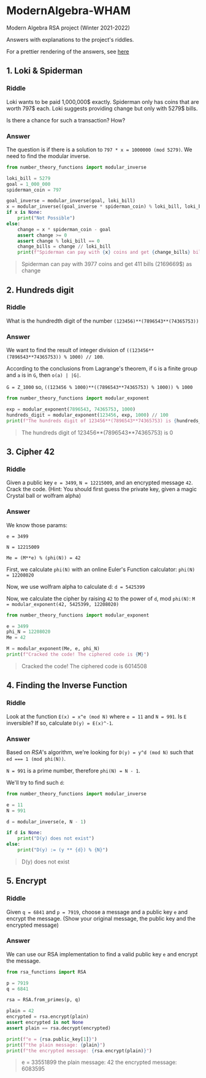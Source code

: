 # ModernAlgebra-WHAM

Modern Algebra RSA project (Winter 2021-2022)

Answers with explanations to the project's riddles.

For a prettier rendering of the answers, see [here](./notebook.ipynb)

## 1. Loki & Spiderman

### Riddle

Loki wants to be paid 1,000,000$ exactly. Spiderman only has coins that are worth 797$ each. Loki suggests providing change but only with 5279$ bills.

Is there a chance for such a transaction? How?

### Answer

The question is if there is a solution to `797 * x = 1000000 (mod 5279)`. We need to find the modular inverse.

```python
from number_theory_functions import modular_inverse

loki_bill = 5279
goal = 1_000_000
spiderman_coin = 797

goal_inverse = modular_inverse(goal, loki_bill)
x = modular_inverse((goal_inverse * spiderman_coin) % loki_bill, loki_bill)
if x is None:
    print("Not Possible")
else:
    change = x * spiderman_coin - goal
    assert change >= 0
    assert change % loki_bill == 0
    change_bills = change // loki_bill
    print(f"Spiderman can pay with {x} coins and get {change_bills} bills ({change}$) as change")
```

> Spiderman can pay with 3977 coins and get 411 bills (2169669$) as change

## 2. Hundreds digit

### Riddle

What is the hundredth digit of the number `(123456)**(7896543**(74365753))`

### Answer

We want to find the result of integer division of `((123456**(7896543**74365753)) % 1000) // 100`.

According to the conclusions from Lagrange's theorem, if `G` is a finite group and `a` is in `G`, then `o(a) | |G|`.

`G = Z_1000` so,
`((123456 % 1000)**((7896543**74365753) % 1000)) % 1000`

```python
from number_theory_functions import modular_exponent

exp = modular_exponent(7896543, 74365753, 1000)
hundreds_digit = modular_exponent(123456, exp, 1000) // 100
print(f"The hundreds digit of 123456**(7896543**74365753) is {hundreds_digit}")
```

> The hundreds digit of 123456**(7896543**74365753) is 0

## 3. Cipher 42

### Riddle

Given a public key `e = 3499`, `N = 12215009`, and an encrypted message `42`. Crack the code.
(Hint: You should first guess the private key, given a magic Crystal ball or wolfram alpha)

### Answer

We know those params:

`e = 3499`

`N = 12215009`

`Me = (M**e) % (phi(N)) = 42`

First, we calculate `phi(N)` with an online Euler's Function calculator:
`phi(N) = 12208020`

Now, we use wolfram alpha to calculate d:
`d = 5425399`

Now, we calculate the cipher by raising `42` to the power of `d`, mod `phi(N)`:
`M = modular_exponent(42, 5425399, 12208020)`

```python
from number_theory_functions import modular_exponent

e = 3499
phi_N = 12208020
Me = 42

M = modular_exponent(Me, e, phi_N)
print(f"Cracked the code! The ciphered code is {M}")
```

> Cracked the code! The ciphered code is 6014508

## 4. Finding the Inverse Function

### Riddle

Look at the function `E(x) = x^e (mod N)` where `e = 11` and `N = 991`.
Is `E` inversible? If so, calculate `D(y) = E(x)^-1`.

### Answer

Based on _RSA_'s algorithm, we're looking for `D(y) = y^d (mod N)` such that `ed === 1 (mod phi(N))`.

`N = 991` is a prime number, therefore `phi(N) = N - 1`.

We'll try to find such `d`:

```python
from number_theory_functions import modular_inverse

e = 11
N = 991

d = modular_inverse(e, N - 1)

if d is None:
    print("D(y) does not exist")
else:
    print("D(y) := (y ** {d}) % {N}")
```

> D(y) does not exist

## 5. Encrypt

### Riddle

Given `q = 6841` and `p = 7919`, choose a message and a public key `e` and encrypt the message.
(Show your original message, the public key and the encrypted message)

### Answer

We can use our RSA implementation to find a valid public key `e` and encrypt the message.

```python
from rsa_functions import RSA

p = 7919
q = 6841

rsa = RSA.from_primes(p, q)

plain = 42
encrypted = rsa.encrypt(plain)
assert encrypted is not None
assert plain == rsa.decrypt(encrypted)

print(f"e = {rsa.public_key[1]}")
print(f"the plain message: {plain}")
print(f"the encrypted message: {rsa.encrypt(plain)}")
```

> e = 33551899
> the plain message: 42
> the encrypted message: 6083595
